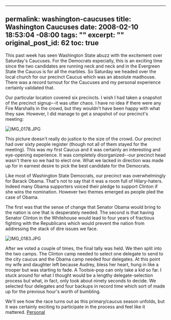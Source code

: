 ----- 
permalink: washington-caucuses
title: Washington Caucuses
date: 2008-02-10 18:53:04 -08:00
tags: ""
excerpt: ""
original_post_id: 62
toc: true
-----
This past week has seen Washington State abuzz with the excitement over Saturday's Caucuses. For the Democrats especially, this is an exciting time since the two candidates are running neck and neck and in the Evergreen State the Caucus is for all the marbles. So Saturday we headed over the local church for our precinct Caucus which was an absolute madhouse. There was a record turnout for the Caucuses and my personal experience certainly validated that.

Our particular location covered six precincts. I wish I had taken a snapshot of the precinct signup--it was utter chaos. I have no idea if there were any Fire Marshalls in the crowd, but they wouldn't have been happy with what they saw. However, I did manage to get a snapshot of our precinct's meeting:

![IMG_0178.JPG](/images/2008/02/img-0178.jpg)

This picture doesn't really do justice to the size of the crowd. Our precinct had over sixty people register (though not all of them stayed for the meeting). This was my first Caucus and it was certainly an interesting and eye-opening experience. It was completely disorganized--our precinct head wasn't there so we had to elect one. What we lacked in direction was made up for in earnest desire to pick the best candidate for the Democrats.

Like most of Washington State Democrats, our precinct was overwhelmingly for Barack Obama. That's not to say that it was a room full of Hilary-haters. Indeed many Obama supporters voiced their pledge to support Clinton if she wins the nomination. However two themes emerged as people pled the case of Obama.

The first was that the sense of change that Senator Obama would bring to the nation is one that is desperately needed. The second is that having Senator Clinton in the Whitehouse would lead to four years of fractious fighting with the Republicans which would prevent the nation from addressing the stack of dire issues we face.

![IMG_0183.JPG](/images/2008/02/img-0183.jpg)

After we voted a couple of times, the final tally was held. We then split into the two camps. The Clinton camp needed to select one delegate to send to the city caucus and the Obama camp needed four delegates. At this point my wife and daughter left because Audrey, bless her heart, hung in like a trooper but was starting to fade. A Tootsie-pop can only take a kid so far. I stuck around for what I thought would be a lengthy delegate-selection process but what, in fact, only took about ninety seconds to decide. We selected four delegates and four backups in record time which sort of made up for the previous hour's worth of bumbling.

We'll see how the race turns out as this primary/caucus season unfolds, but it was certainly exciting to participate in the process and feel like it mattered.
[Personal](http://technorati.com/tag/Personal)
